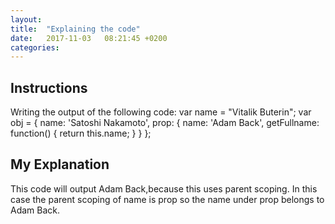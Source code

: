 ```yaml
---
layout: 
title:  "Explaining the code"
date:   2017-11-03   08:21:45 +0200
categories: 
---
```


## Instructions
Writing the output of the following code:
var name = "Vitalik Buterin";
var obj = {
    name: 'Satoshi Nakamoto',
    prop: {
        name: 'Adam Back',
        getFullname: function() {
            return this.name;
        }
    }
};

## My Explanation 
This code will output Adam Back,because this uses parent scoping.
In this case the parent scoping of name is prop so the name under prop belongs to Adam Back.